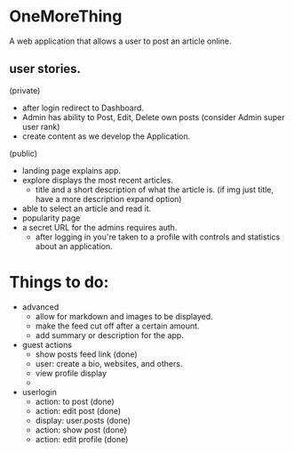 # OneMoreThing
A web application that allows a user to post an article online.

## user stories. 
(private)
* after login redirect to Dashboard.
* Admin has ability to Post, Edit, Delete own posts (consider Admin super user rank)
* create content as we develop the Application.

(public)
* landing page explains app.
* explore displays the most recent articles. 
  - title and a short description of what the article is. (if img just title, have a more description expand option)
* able to select an article and read it.
* popularity page
* a secret URL for the admins requires auth. 
  - after logging in you're taken to a profile with controls and statistics about an application. 



# Things to do:
* advanced
  - allow for markdown and images to be displayed.
  - make the feed cut off after a certain amount.
  - add summary or description for the app.
* guest actions
  - show posts feed link (done)
  - user: create a bio, websites, and others. 
  - view profile display
  - 
* userlogin
  - action: to post (done)
  - action: edit post (done)
  - display: user.posts (done)
  - action: show post (done)
  - action: edit profile (done)



